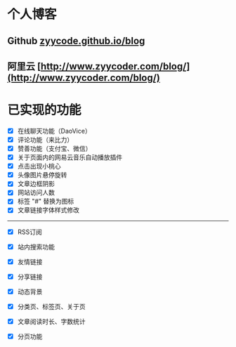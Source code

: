 # 个人博客

## Github [zyycode.github.io/blog](https://zyycode.github.io/blog/)

## 阿里云 [http://www.zyycoder.com/blog/](http://www.zyycoder.com/blog/)

# 已实现的功能

- [x] 在线聊天功能（DaoVice）
- [x] 评论功能（来比力）
- [x] 赞善功能（支付宝、微信）
- [x] 关于页面内的网易云音乐自动播放插件
- [x] 点击出现小桃心
- [x] 头像图片悬停旋转
- [x] 文章边框阴影
- [x] 网站访问人数
- [x] 标签 "#" 替换为图标
- [x] 文章链接字体样式修改

--------

- [x] RSS订阅
- [x] 站内搜索功能
- [x] 友情链接
- [x] 分享链接
- [x] 动态背景
- [x] 分类页、标签页、关于页
- [x] 文章阅读时长、字数统计
- [x] 分页功能

